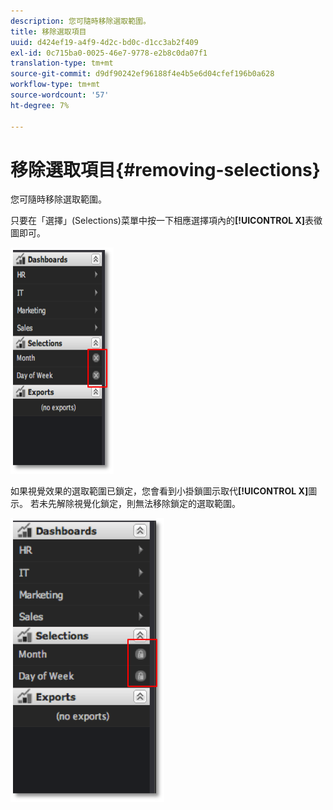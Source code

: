 ```yaml
---
description: 您可隨時移除選取範圍。
title: 移除選取項目
uuid: d424ef19-a4f9-4d2c-bd0c-d1cc3ab2f409
exl-id: 0c715ba0-0025-46e7-9778-e2b8c0da07f1
translation-type: tm+mt
source-git-commit: d9df90242ef96188f4e4b5e6d04cfef196b0a628
workflow-type: tm+mt
source-wordcount: '57'
ht-degree: 7%

---
```


# 移除選取項目{#removing-selections}

您可隨時移除選取範圍。

只要在「選擇」(Selections)菜單中按一下相應選擇項內的&#x200B;**[!UICONTROL X]**&#x200B;表徵圖即可。

![](assets/selection_remove.png)

如果視覺效果的選取範圍已鎖定，您會看到小掛鎖圖示取代&#x200B;**[!UICONTROL X]**&#x200B;圖示。 若未先解除視覺化鎖定，則無法移除鎖定的選取範圍。

![](assets/selection_remove_locked.png)
